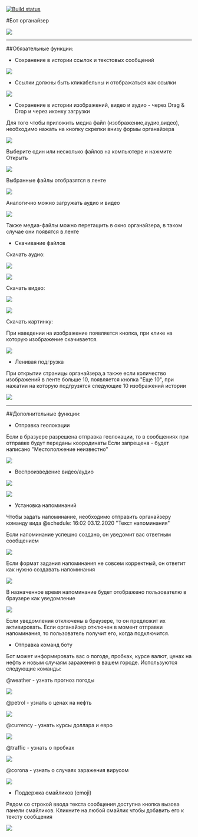[![Build status](https://ci.appveyor.com/api/projects/status/2vn1um9vt7h6d4qq?svg=true)](https://ci.appveyor.com/project/denis-shubochkin/ahj-diplom)

#Бот органайзер

![](./src/pic/readme/1.jpg)
***
##Обязательные функции:

- Сохранение в истории ссылок и текстовых сообщений

![](./src/pic/readme/textAndLinks.jpg)

- Ссылки должны быть кликабельны и отображаться как ссылки

![](./src/pic/readme/textAndLinks.jpg)

- Сохранение в истории изображений, видео и аудио - через Drag & Drop и через иконку загрузки 

Для того чтобы приложить медиа файл (изображение,аудио,видео), необходимо нажать на кнопку скрепки внизу формы органайзера

![](./src/pic/readme/att1.jpg)

Выберите один или несколько файлов на компьютере и нажмите Открыть

![](./src/pic/readme/att2.jpg)

Выбранные файлы отобразятся в ленте

![](./src/pic/readme/att3.jpg)

Аналогично можно загружать аудио и видео

![](./src/pic/readme/att4.jpg)

Также медиа-файлы можно перетащить в окно органайзера, в таком случае они появятся в ленте

- Скачивание файлов 

Скачать аудио:

![](./src/pic/readme/att5.jpg)

![](./src/pic/readme/att6.jpg)

Скачать видео:

![](./src/pic/readme/att7.jpg)

![](./src/pic/readme/att8.jpg)

Скачать картинку:

При наведении на изображение появляется кнопка, при клике на которую изображение скачивается.

![](./src/pic/readme/att9.jpg)

- Ленивая подгрузка

При открытии страницы органайзера,а также если количество изображений в ленте больше 10, появляется кнопка "Еще 10", при нажатии на которую подгрузятся следующие 10 изображений истории

![](./src/pic/readme/more.jpg)

***
##Дополнительные функции:

- Отправка геолокации

Если в бразуере разрешена отправка геолокации, то в сообщениях при отправке будут переданы коородинаты
Если запрещена - будет написано "Местополжение неизвестно"

![](./src/pic/readme/coords.jpg)

- Воспроизведение видео/аудио

![](./src/pic/readme/audio.jpg)

![](./src/pic/readme/video.jpg)

- Установка напоминаний

Чтобы задать напоминание, необходимо отправить органайзеру команду вида
@schedule: 16:02 03.12.2020 "Текст напоминания"

Если напоминание успешно создано, он уведомит вас ответным сообщением

![](./src/pic/readme/notif1.jpg)

Если формат задания напоминания не совсем корректный, он ответит как нужно создавать напоминания

![](./src/pic/readme/notif3.jpg)

В назначенное время напоминание будет отображено пользователю в браузере как уведомление

![](./src/pic/readme/notif2.jpg)

Если уведомления отключены в браузере, то он предложит их активировать.
Если органайзер отключен в момент отправки напоминания, то пользователь получит его, когда подключится.

- Отправка команд боту

Бот может информировать вас о погоде, пробках, курсе валют, ценах на нефть и новым случаям заражения в вашем городе.
Используются следующие команды:

@weather - узнать прогноз погоды

![](./src/pic/readme/weather.jpg)

@petrol - узнать о ценах на нефть

![](./src/pic/readme/petrol.jpg)

@currency - узнать курсы доллара и евро

![](./src/pic/readme/currency.jpg)

@traffic - узнать о пробках

![](./src/pic/readme/traffic.jpg)

@corona - узнать о случаях заражения вирусом

![](./src/pic/readme/corona.jpg)

- Поддержка смайликов (emoji)

Рядом со строкой ввода текста сообщения доступна кнопка вызова панели смайликов.
Кликните на любой смайлик чтобы добавить его к тексту сообщения

![](./src/pic/readme/emoji.jpg)